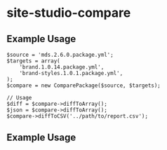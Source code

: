 # site-studio-compare

## Example Usage

```
$source = 'mds.2.6.0.package.yml';
$targets = array(
    'brand.1.0.14.package.yml',
    'brand-styles.1.0.1.package.yml',
);
$compare = new ComparePackage($source, $targets);

// Usage
$diff = $compare->diffToArray();
$json = $compare->diffToArray();
$compare->diffToCSV('../path/to/report.csv');
```

## Example Usage